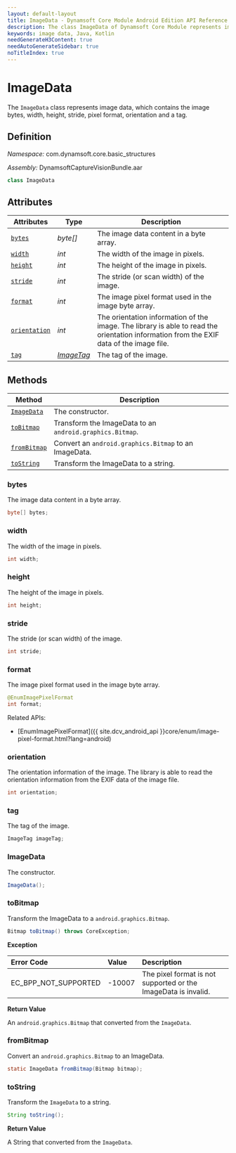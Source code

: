 ```yaml
---
layout: default-layout
title: ImageData - Dynamsoft Core Module Android Edition API Reference
description: The class ImageData of Dynamsoft Core Module represents image data, which contains the image bytes, width, height, stride, pixel format, orientation and a tag.
keywords: image data, Java, Kotlin
needGenerateH3Content: true
needAutoGenerateSidebar: true
noTitleIndex: true
---
```


# ImageData

The `ImageData` class represents image data, which contains the image bytes, width, height, stride, pixel format, orientation and a tag.

## Definition

*Namespace:* com.dynamsoft.core.basic_structures

*Assembly:* DynamsoftCaptureVisionBundle.aar

```java
class ImageData
```

## Attributes

| Attributes | Type | Description |
| ---------- | ---- | ----------- |
| [`bytes`](#bytes) | *byte[]* | The image data content in a byte array. |
| [`width`](#width) | *int* | The width of the image in pixels. |
| [`height`](#height) | *int* | The height of the image in pixels. |
| [`stride`](#stride) | *int* | The stride (or scan width) of the image. |
| [`format`](#format) | *int* | The image pixel format used in the image byte array. |
| [`orientation`](#orientation) | *int* | The orientation information of the image. The library is able to read the orientation information from the EXIF data of the image file. |
| [`tag`](#tag) | *[ImageTag](image-tag.md)* | The tag of the image. |

## Methods

| Method | Description |
| ------ | ----------- |
| [`ImageData`](#imagedata-1) | The constructor. |
| [`toBitmap`](#tobitmap) | Transform the ImageData to an `android.graphics.Bitmap`. |
| [`fromBitmap`](#frombitmap) | Convert an `android.graphics.Bitmap` to an ImageData. |
| [`toString`](#tostring) | Transform the ImageData to a string. |

### bytes

The image data content in a byte array.

```java
byte[] bytes;
```

### width

The width of the image in pixels.  

```java
int width;
```

### height

The height of the image in pixels.  

```java
int height;
```

### stride

The stride (or scan width) of the image.

```java
int stride;
```

### format

The image pixel format used in the image byte array.

```java
@EnumImagePixelFormat
int format;
```

Related APIs:

- [EnumImagePixelFormat]({{ site.dcv_android_api }}core/enum/image-pixel-format.html?lang=android)

### orientation

The orientation information of the image. The library is able to read the orientation information from the EXIF data of the image file.

```java
int orientation;
```

### tag

The tag of the image.

```java
ImageTag imageTag;
```

### ImageData

The constructor.

```java
ImageData();
```

### toBitmap

Transform the ImageData to a `android.graphics.Bitmap`.

```java
Bitmap toBitmap() throws CoreException;
```

**Exception**

| Error Code | Value | Description |
| :--------- | :---- | :---------- |
| EC_BPP_NOT_SUPPORTED | -10007 | The pixel format is not supported or the ImageData is invalid. |

**Return Value**

An `android.graphics.Bitmap` that converted from the `ImageData`.

### fromBitmap

Convert an `android.graphics.Bitmap` to an ImageData.

```java
static ImageData fromBitmap(Bitmap bitmap);
```

### toString

Transform the `ImageData` to a string.

```java
String toString();
```

**Return Value**

A String that converted from the `ImageData`.
